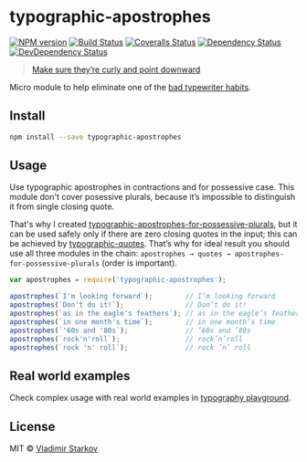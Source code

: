 # typographic-apostrophes

[![NPM version][npm-image]][npm-url]
[![Build Status][travis-image]][travis-url]
[![Coveralls Status][coveralls-image]][coveralls-url]
[![Dependency Status][depstat-image]][depstat-url]
[![DevDependency Status][depstat-dev-image]][depstat-dev-url]

> [Make sure they’re curly and point downward][rtfm]

Micro module to help eliminate one of the [bad typewriter habits][habits].


## Install

```sh
npm install --save typographic-apostrophes
```


## Usage

Use typographic apostrophes in con­trac­tions and for pos­ses­sive case. This module don't cover posessive plurals, because it’s impossible to distinguish it from single closing quote.

That's why I created [typographic-apostrophes-for-possessive-plurals][plurals], but it can be used safely only if there are zero closing quotes in the input; this can be achieved by [typographic-quotes][quotes]. That’s why for ideal result you should use all three modules in the chain: `apostrophes → quotes → apostrophes-for-possessive-plurals` (order is important).

[plurals]: https://www.npmjs.com/package/typographic-apostrophes-for-possessive-plurals
[quotes]: https://www.npmjs.com/package/typographic-quotes

```js
var apostrophes = require('typographic-apostrophes');

apostrophes(`I'm looking forward`);        // I’m looking forward
apostrophes(`Don't do it!`);               // Don’t do it!
apostrophes(`as in the eagle's feathers`); // as in the eagle’s feathers
apostrophes(`in one month's time`);        // in one month’s time
apostrophes(`'60s and '80s`);              // ’60s and ’80s
apostrophes(`rock'n'roll`);                // rock’n’roll
apostrophes(`rock 'n' roll`);              // rock ’n’ roll
```

## Real world examples

Check complex usage with real world examples in [typography playground][playground].

[playground]: https://github.com/matmuchrapna/typographic-playground

## License

MIT © [Vladimir Starkov](http://vstarkov.com/)

[rtfm]: practicaltypography.com/apostrophes.html
[habits]: http://practicaltypography.com/typewriter-habits.html

[npm-url]: https://npmjs.org/package/typographic-apostrophes
[npm-image]: http://img.shields.io/npm/v/typographic-apostrophes.svg

[travis-url]: https://travis-ci.org/matmuchrapna/typographic-apostrophes
[travis-image]: http://img.shields.io/travis/matmuchrapna/typographic-apostrophes.svg

[coveralls-url]: https://coveralls.io/r/matmuchrapna/typographic-apostrophes
[coveralls-image]: http://img.shields.io/coveralls/matmuchrapna/typographic-apostrophes.svg

[depstat-url]: https://david-dm.org/matmuchrapna/typographic-apostrophes
[depstat-image]: https://david-dm.org/matmuchrapna/typographic-apostrophes.svg

[depstat-dev-url]: https://david-dm.org/matmuchrapna/typographic-apostrophes
[depstat-dev-image]: https://david-dm.org/matmuchrapna/typographic-apostrophes/dev-status.svg
